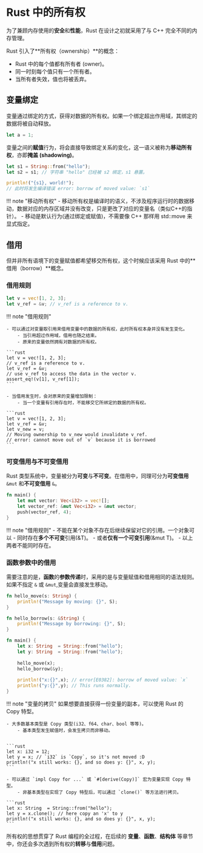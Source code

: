 # Rust 中的所有权

为了兼顾内存使用的**安全**和**性能**，Rust 在设计之初就采用了与 C++ 完全不同的内存管理。

Rust 引入了**所有权（ownership）**的概念：

- Rust 中的每个值都有所有者 (owner)。
- 同一时刻每个值只有一个所有者。
- 当所有者失效，值也将被丢弃。

## 变量绑定

变量通过绑定的方式，获得对数据的所有权。如果一个绑定超出作用域，其绑定的数据将被自动释放。

```rust
let a = 1;
```

变量之间的**赋值**行为，将会直接导致绑定关系的变化，这一语义被称为**移动所有权**，亦即**掩盖 (shadowing)**。

```rust
let s1 = String::from("hello");
let s2 = s1; // 字符串 "hello" 已经被 s2 绑定，s1 悬置。

println!("{s1}, world!");
// 此时将发生编译错误 error: borrow of moved value: `s1`
```

!!! note "移动所有权"
    - 移动所有权是编译时的语义，不涉及程序运行时的数据移动，数据对应的内存区域并没有改变，只是更改了对应的变量名（类似C++的指针）。
    - 移动是默认行为(通过绑定或赋值)，不需要像 C++ 那样用 std::move 来显式指定。

## 借用

但并非所有语境下的变量赋值都希望移交所有权，这个时候应该采用 Rust 中的**借用（borrow）**概念。

### 借用规则

```rust
let v = vec![1, 2, 3];
let v_ref = &v; // v_ref is a reference to v.
```

!!! note "借用规则"

    - 可以通过对变量取引用来借用变量中的数据的所有权，此时所有权本身并没有发生变化。
        - 当引用超过作用域，借用也随之结束。
        - 原来的变量依然拥有对数据的所有权。

    ```rust
    let v = vec![1, 2, 3];
    // v_ref is a reference to v.
    let v_ref = &v;
    // use v_ref to access the data in the vector v.
    assert_eq!(v[1], v_ref[1]);
    ```

    - 当借用发生时，会对原来的变量增加限制：
        - 当一个变量有引用存在时，不能移交它所绑定的数据的所有权。

    ```rust
    let v = vec![1, 2, 3];
    let v_ref = &v; 
    let v_new = v;
    // Moving ownership to v_new would invalidate v_ref.
    // error: cannot move out of `v` because it is borrowed 
    ```

### 可变借用与不可变借用

Rust 类型系统中，变量被分为**可变**与**不可变**。在借用中，同理可分为**可变借用** `&mut` 和**不可变借用** `&`。
```rust
fn main() {
    let mut vector: Vec<i32> = vec![];
    let vector_ref: &mut Vec<i32> = &mut vector; 
    push(vector_ref, 4);
}
```

!!! note "借用规则"
    - 不能在某个对象不存在后继续保留对它的引用。一个对象可以
        - 同时存在**多个不可变**引用(&T)。
        - 或者**仅有一个可变引用**(&mut T)。 
    - 以上两者不能同时存在。

### 函数参数中的借用

需要注意的是，**函数**的**参数传递**时，采用的是与变量赋值和借用相同的语法规则。如果不指定 `&` 或 `&mut`,变量会直接发生移动。
```rust
fn hello_move(s: String) {
    println!("Message by moving: {}", S);
}

fn hello_borrow(s: &String) {
    println!("Message by borrowing: {}", S);
}

fn main() {
    let x: String  = String::from("hello");
    let y: String  = String::from("hello");
    
    hello_move(x);
    hello_borrow(&y);
    
    println!("x:{}",x); // error[E0382]: borrow of moved value: `x`
    println!("y:{}",y); // This runs normally. 
}

```

!!! note "变量的拷贝"
    如果想要直接获得一份变量的副本，可以使用 Rust 的 Copy 特型。

    - 大多数基本类型是 Copy 类型(i32、f64、char、bool 等等)。
        - 基本类型发生赋值时，会发生拷贝而非移动。
  
    
    ```rust
    let x: i32 = 12;
    let y = x; // `i32` is `Copy`, so it's not moved :D 
    println!("x still works: {}, and so does y: {}", x, y);
    ```
    
    - 可以通过 `impl Copy for ...` 或 `#[derive(Copy)]` 宏为变量实现 Copy 特型。
        - 非基本类型在实现了 Copy 特型后，可以通过 `clone()` 等方法进行拷贝。
    
    ```rust
    let x: String  = String::from("hello");
    let y = x.clone(); // here copy an 'x' to y
    println!("x still works: {}, and so does y: {}", x, y);
    ```
所有权的思想贯穿了 Rust 编程的全过程，在后续的 **变量**、**函数**、**结构体** 等章节中，你还会多次遇到所有权的**转移**与**借用**问题。